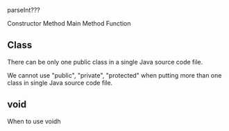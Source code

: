parseInt???

Constructor
Method
Main Method
Function



## Class

There can be only one public class in a single Java source code file.

We cannot use "public", "private", "protected" when putting more than one class in single Java source code file.


## void

When to use voidh

